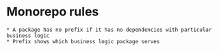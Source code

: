 # Monorepo rules

    * A package has no prefix if it has no dependencies with particular business logic
	* Prefix shows which business logic package serves
